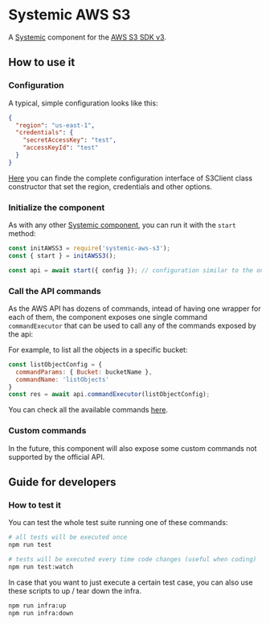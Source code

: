 # Systemic AWS S3

A [Systemic](https://guidesmiths.github.io/systemic/#/) component for the [AWS S3 SDK v3](https://docs.aws.amazon.com/AWSJavaScriptSDK/v3/latest/index.html).

## How to use it

### Configuration

A typical, simple configuration looks like this:

```json
{
  "region": "us-east-1",
  "credentials": {
    "secretAccessKey": "test",
    "accessKeyId": "test"
  }
}
```

[Here](https://docs.aws.amazon.com/AWSJavaScriptSDK/v3/latest/clients/client-s3/interfaces/s3clientconfig.html) you can finde the complete configuration interface of S3Client class constructor that set the region, credentials and other options.

### Initialize the component

As with any other [Systemic component](https://guidesmiths.github.io/systemic/#/?id=components), you can run it with the `start` method:

```js
const initAWSS3 = require('systemic-aws-s3');
const { start } = initAWSS3();

const api = await start({ config }); // configuration similar to the one above
```

### Call the API commands

As the AWS API has dozens of commands, intead of having one wrapper for each of them, the component exposes one single command `commandExecutor` that can be used to call any of the commands exposed by the api:

For example, to list all the objects in a specific bucket:

```js
const listObjectConfig = {
  commandParams: { Bucket: bucketName },
  commandName: 'listObjects'
}
const res = await api.commandExecutor(listObjectConfig);
```

You can check all the available commands [here](https://docs.aws.amazon.com/AWSJavaScriptSDK/v3/latest/clients/client-s3/classes/s3.html).

### Custom commands

In the future, this component will also expose some custom commands not supported by the official API.

## Guide for developers

### How to test it

You can test the whole test suite running one of these commands:

```bash
# all tests will be executed once
npm run test

# tests will be executed every time code changes (useful when coding)
npm run test:watch
```

In case that you want to just execute a certain test case, you can also use these scripts to up / tear down the infra.

```bash
npm run infra:up
npm run infra:down
```

